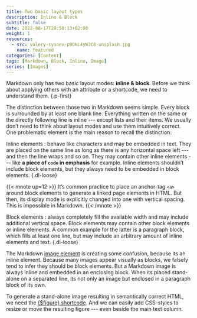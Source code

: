 ```yaml
---
title: Two basic layout types
description: Inline & Block
subtitle: false
date: 2022-08-17T20:50:13+02:00
weight: 1
resources:
  - src: valery-sysoev-p9OkL4yW3C8-unsplash.jpg
    name: featured
categories: [Content]
tags: [Markdown, Block, Inline, Image]
series: [Images]
---
```


Markdown only has two basic layout modes: **inline & block**. Before we think about applying others with an attribute or a shortcode, we need to understand them.
{.p-first} <!--more-->

The distinction between those two in Markdown seems simple. Every block is surrounded by at least one blank line. Everything written on the same or the directly following line is inline --- except lists and their items. We usually don’t need to think about layout modes and use them intuitively correct. One problematic element is the main reason to recall the distinction:  

Inline elements
: behave like characters and may be embedded in text. They are placed on the same line as long as there is any horizontal space left --- and then the line wraps and so on. They may contain other inline elements --- like **a piece of `code` in emphasis** for example. Inline elements shouldn’t include block elements, but they always need to be embedded in block elements.
{.dl-loose}

{{< mnote up=12 >}}
It’s common practice to place an anchor-tag `<a>` around block elements to generate a linked page elements in HTML. But then, its display mode is explicitly changed into one with vertical spacing. This is impossible in Markdown.
{{< /mnote >}}

Block elements
: always completely fill the available width and may include additional vertical space. Block elements may contain other block elements or inline elements. A common example for the latter is a paragraph block, which fills at least one line, but may include an arbitrary amount of inline elements and text.
{.dl-loose}

The Markdown [image element](/doc/basic/image) is creating some confusion, because its an inline element. Because many images appear visually as blocks, we falsely tend to infer they should be block elements. But a Markdown image is always inline and embedded in an enclosing block. When its placed stand-alone on a separated line, its not only an image but enclosed in a paragraph block of its own.

To generate a stand-alone image resulting in semantically correct HTML, we need the [{$figure} shortcode](/doc/shortcode/figure). And we can easily add CSS-styles to resize or move the resulting figure --- even beside the main text column.